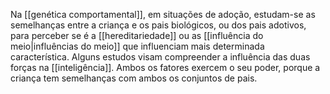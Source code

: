 Na [[genética comportamental]], em situações de adoção, estudam-se as semelhanças entre a criança e os pais biológicos, ou dos pais adotivos, para perceber se é a [[hereditariedade]] ou as [[influência do meio|influências do meio]] que influenciam mais determinada característica. Alguns estudos visam compreender a influência das duas forças na [[inteligência]]. Ambos os fatores exercem o seu poder, porque a criança tem semelhanças com ambos os conjuntos de pais.
